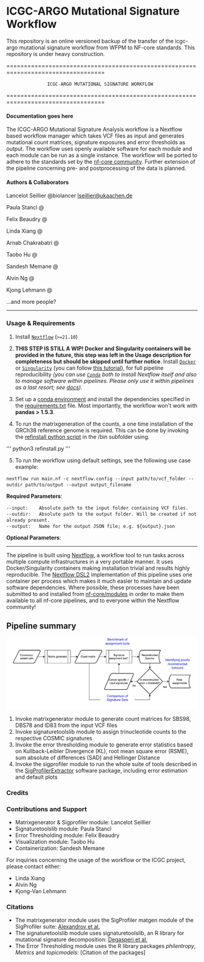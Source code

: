 
# ICGC-ARGO Mutational Signature Workflow

This repository is an online versioned backup of the transfer of the icgc-argo mutational signature workflow from WFPM to NF-core standards. This repository is under heavy construction.


==================================================================================

                   ICGC-ARGO MUTATIONAL SIGNATURE WORKFLOW

==================================================================================

#### Documentation goes here

The ICGC-ARGO Mutational Signature Analysis workflow is a Nextflow based workflow manager which takes VCF files as input and generates mutational count matrices, signature exposures and error thresholds as output. The workflow uses openly available software for each module and each module can be run as a single instance. The workflow will be ported to adhere to the standards set by the [nf-core community](https://nf-co.re/). Further extension of the pipeline concerning pre- and postprocessing of the data is planned.

#### Authors & Collaborators

Lancelot Seillier @biolancer <lseillier@ukaachen.de>

Paula Stancl @ <e-mail-adresse>

Felix Beaudry @ <e-mail-adresse>

Linda Xiang @ <e-mail-adresse>

Arnab Chakrabatri @ <e-mail-adresse>

Taobo Hu @ <e-mail-adresse>

Sandesh Memane @ <e-mail-adresse>

Alvin Ng @ <e-mail-adresse>

Kjong Lehmann @ <e-mail-adresse>

...and more people?

----------------------------------------------------------------------------------

### Usage & Requirements

1. Install [`Nextflow`](https://www.nextflow.io/docs/latest/getstarted.html#installation) (`>=21.10`)

2. **THIS STEP IS STILL A WIP! Docker and Singularity containers will be provided in the future, this step was left in the Usage description for completeness but should be skipped until further notice**. Install [`Docker`](https://docs.docker.com/engine/installation/) or [`Singularity`](https://www.sylabs.io/guides/3.0/user-guide/) (you can follow [this tutorial](https://singularity-tutorial.github.io/01-installation/)), for full pipeline reproducibility _(you can use [`Conda`](https://conda.io/miniconda.html) both to install Nextflow itself and also to manage software within pipelines. Please only use it within pipelines as a last resort; see [docs](https://nf-co.re/usage/configuration#basic-configuration-profiles))_.

3. Set up a [conda environment](https://docs.conda.io/en/latest/) and install the dependencies specified in the [requirements.txt](bin/requirements.txt) file. Most importantly, the workflow won't work with **pandas > 1.5.3**.

4. To run the matrixgeneration of the counts, a one time installation of the GRCh38 reference genome is required. This can be done by invoking the [refinstall python script](bin/refinstall.py) in the /bin subfolder using.

'''
python3 refinstall.py
'''

5. To run the workflow using default settings, see the following use case example:

```
nextflow run main.nf -c nextflow.config --input path/to/vcf_folder --outdir path/to/output --output output_filename
```

**Required Parameters**:

```
--input: 	Absolute path to the input folder containing VCF files.
--outdir:	Absolute path to the output folder. Will be created if not already present.
--output:	Name for the output JSON file; e.g. ${output}.json
```

**Optional Parameters**:



----------------------------------------------------------------------------------

The pipeline is built using [Nextflow](https://www.nextflow.io), a workflow tool to run tasks across multiple compute infrastructures in a very portable manner. It uses Docker/Singularity containers making installation trivial and results highly reproducible. The [Nextflow DSL2](https://www.nextflow.io/docs/latest/dsl2.html) implementation of this pipeline uses one container per process which makes it much easier to maintain and update software dependencies. Where possible, these processes have been submitted to and installed from [nf-core/modules](https://github.com/nf-core/modules) in order to make them available to all nf-core pipelines, and to everyone within the Nextflow community!

## Pipeline summary

![workflow](/assets/workflow_diagramm.png)

1. Invoke matrixgenerator module to generate count matrices for SBS98, DBS78 and ID83 from the input VCF files
2. Invoke signaturetoolslib module to assign trinucleotide counts to the respective COSMIC signatures
3. Invoke the error thresholding module to generate error statistics based on Kullback-Leibler Divergence (KL), root mean square error (RSME), sum absolute of differences (SAD) and Hellinger Distance
4. Invoke the sigprofiler module to run the whole suite of tools described in the [SigProfilerExtractor](https://osf.io/t6j7u/wiki/home/) software package, including error estimation and default plots


### Credits

### Contributions and Support

- Matrixgenerator & Sigprofiler module: Lancelot Seillier
- Signaturetoolslib module: Paula Stancl
- Error Thresholding module: Felix Beaudry
- Visualization module: Taobo Hu
- Containerization: Sandesh Memane

For inquiries concerning the usage of the workflow or the ICGC project, please contact either:
- Linda Xiang
- Alvin Ng
- Kjong-Van Lehmann

### Citations

- The matrixgenerator module uses the SigProfiler matgen module of the SigProfiler suite: [Alexandrov et al.](10.1016/j.xgen.2022.100179)
- The signaturetoolslib module uses signaturetoolslib, an R library for mutational signature decomposition: [Degasperi et al.](10.1126/science.abl9283)
- The Error Thresholding module uses the R library packages *philentropy*, *Metrics* and *topicmodels*: [Citation of the packages]
